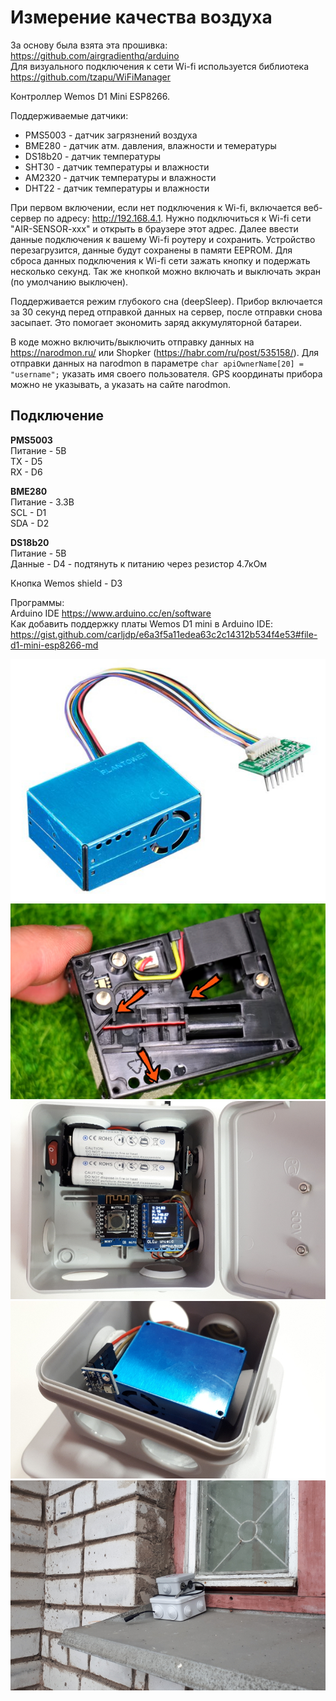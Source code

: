 # Измерение качества воздуха

За основу была взята эта прошивка: https://github.com/airgradienthq/arduino  
Для визуального подключения к сети Wi-fi используется библиотека https://github.com/tzapu/WiFiManager

Контроллер Wemos D1 Mini ESP8266.

Поддерживаемые датчики:
- PMS5003 - датчик загрязнений воздуха
- BME280 - датчик атм. давления, влажности и темературы
- DS18b20 - датчик температуры
- SHT30 - датчик температуры и влажности
- AM2320 - датчик температуры и влажности
- DHT22 - датчик температуры и влажности

При первом включении, если нет подключения к Wi-fi, включается веб-сервер по адресу: http://192.168.4.1. Нужно подключиться к Wi-fi сети "AIR-SENSOR-xxx" и открыть в браузере этот адрес. Далее ввести данные подключения к вашему Wi-fi роутеру и сохранить. Устройство перезагрузится, данные будут сохранены в памяти EEPROM. Для сброса данных подключения к Wi-fi сети зажать кнопку и подержать несколько секунд. Так же кнопкой можно включать и выключать экран (по умолчанию выключен).

Поддерживается режим глубокого сна (deepSleep). Прибор включается за 30 секунд перед отправкой данных на сервер, после отправки снова засыпает. Это помогает экономить заряд аккумуляторной батареи.

В коде можно включить/выключить отправку данных на https://narodmon.ru/ или Shopker (https://habr.com/ru/post/535158/).
Для отправки данных на narodmon в параметре ``char apiOwnerName[20] = "username";`` указать имя своего пользователя. GPS координаты прибора можно не указывать, а указать на сайте narodmon.

## Подключение

**PMS5003**  
Питание - 5В  
TX - D5  
RX - D6  

**BME280**  
Питание - 3.3В  
SCL - D1  
SDA - D2  

**DS18b20**  
Питание - 5В  
Данные - D4 - подтянуть к питанию через резистор 4.7кОм  

Кнопка Wemos shield - D3  

Программы:  
Arduino IDE https://www.arduino.cc/en/software  
Как добавить поддержку платы Wemos D1 mini в Arduino IDE: https://gist.github.com/carljdp/e6a3f5a11edea63c2c14312b534f4e53#file-d1-mini-esp8266-md

![Фото #1](https://github.com/andchir/air-sensor/blob/main/photo/001.jpg?raw=true "Фото #1")
![Фото #1](https://github.com/andchir/air-sensor/blob/main/photo/005.jpg?raw=true "Фото #5")
![Фото #2](https://github.com/andchir/air-sensor/blob/main/photo/002.jpg?raw=true "Фото #2")
![Фото #3](https://github.com/andchir/air-sensor/blob/main/photo/003.jpg?raw=true "Фото #3")
![Фото #4](https://github.com/andchir/air-sensor/blob/main/photo/004.jpg?raw=true "Фото #4")
